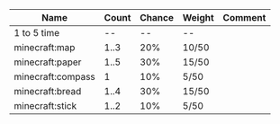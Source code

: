 | Name              | Count | Chance | Weight | Comment |
| ----------------- | ----- | ------ | ------ | ------- |
| 1 to 5 time       |    -- |     -- |     -- |         |
| minecraft:map     |  1..3 |    20% |  10/50 |         |
| minecraft:paper   |  1..5 |    30% |  15/50 |         |
| minecraft:compass |     1 |    10% |   5/50 |         |
| minecraft:bread   |  1..4 |    30% |  15/50 |         |
| minecraft:stick   |  1..2 |    10% |   5/50 |         |
